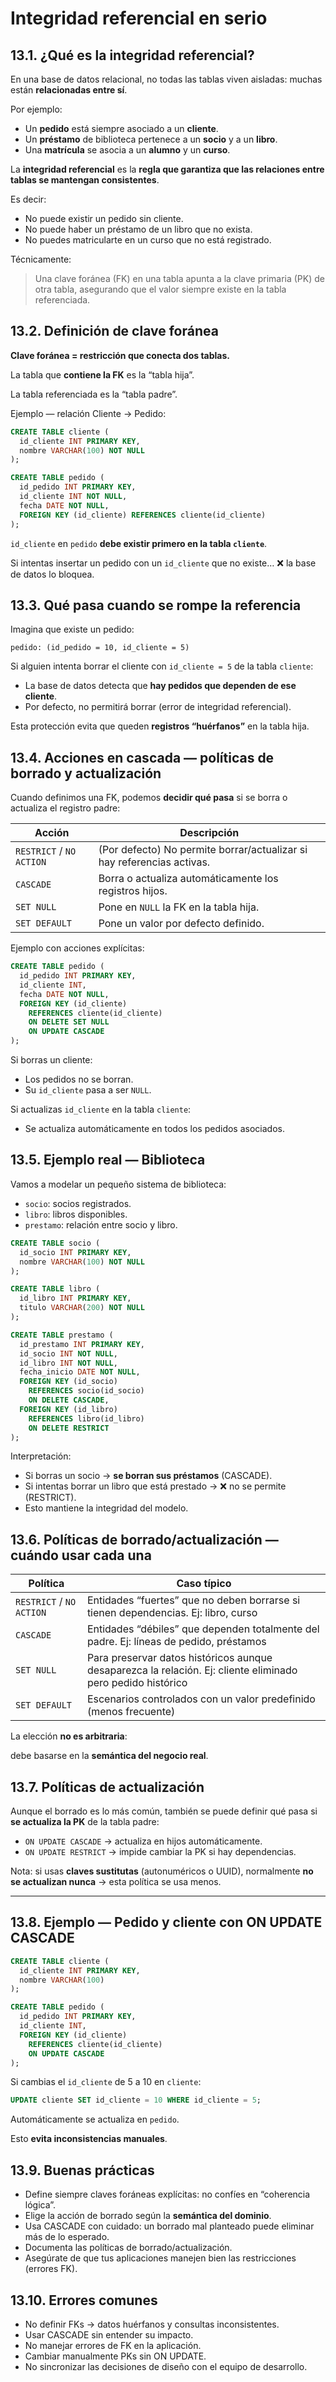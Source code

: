 # Integridad referencial en serio

## 13.1. ¿Qué es la integridad referencial?

En una base de datos relacional, no todas las tablas viven aisladas: muchas están **relacionadas entre sí**.

Por ejemplo:

- Un **pedido** está siempre asociado a un **cliente**.
- Un **préstamo** de biblioteca pertenece a un **socio** y a un **libro**.
- Una **matrícula** se asocia a un **alumno** y un **curso**.

La **integridad referencial** es la **regla que garantiza que las relaciones entre tablas se mantengan consistentes**.

Es decir:

- No puede existir un pedido sin cliente.
- No puede haber un préstamo de un libro que no exista.
- No puedes matricularte en un curso que no está registrado.

Técnicamente:

> Una clave foránea (FK) en una tabla apunta a la clave primaria (PK) de otra tabla, asegurando que el valor siempre existe en la tabla referenciada.

## 13.2. Definición de clave foránea

**Clave foránea = restricción que conecta dos tablas.**

La tabla que **contiene la FK** es la “tabla hija”.

La tabla referenciada es la “tabla padre”.

Ejemplo — relación Cliente → Pedido:

```sql
CREATE TABLE cliente (
  id_cliente INT PRIMARY KEY,
  nombre VARCHAR(100) NOT NULL
);

CREATE TABLE pedido (
  id_pedido INT PRIMARY KEY,
  id_cliente INT NOT NULL,
  fecha DATE NOT NULL,
  FOREIGN KEY (id_cliente) REFERENCES cliente(id_cliente)
);

```

`id_cliente` en `pedido` **debe existir primero en la tabla `cliente`**.

Si intentas insertar un pedido con un `id_cliente` que no existe… ❌ la base de datos lo bloquea.

## 13.3. Qué pasa cuando se rompe la referencia

Imagina que existe un pedido:

```
pedido: (id_pedido = 10, id_cliente = 5)

```

Si alguien intenta borrar el cliente con `id_cliente = 5` de la tabla `cliente`:

- La base de datos detecta que **hay pedidos que dependen de ese cliente**.
- Por defecto, no permitirá borrar (error de integridad referencial).

Esta protección evita que queden **registros “huérfanos”** en la tabla hija.

## 13.4. Acciones en cascada — políticas de borrado y actualización

Cuando definimos una FK, podemos **decidir qué pasa** si se borra o actualiza el registro padre:

| Acción                   | Descripción                                                            |
| ------------------------ | ---------------------------------------------------------------------- |
| `RESTRICT` / `NO ACTION` | (Por defecto) No permite borrar/actualizar si hay referencias activas. |
| `CASCADE`                | Borra o actualiza automáticamente los registros hijos.                 |
| `SET NULL`               | Pone en `NULL` la FK en la tabla hija.                                 |
| `SET DEFAULT`            | Pone un valor por defecto definido.                                    |

Ejemplo con acciones explícitas:

```sql
CREATE TABLE pedido (
  id_pedido INT PRIMARY KEY,
  id_cliente INT,
  fecha DATE NOT NULL,
  FOREIGN KEY (id_cliente)
    REFERENCES cliente(id_cliente)
    ON DELETE SET NULL
    ON UPDATE CASCADE
);

```

Si borras un cliente:

- Los pedidos no se borran.
- Su `id_cliente` pasa a ser `NULL`.

Si actualizas `id_cliente` en la tabla `cliente`:

- Se actualiza automáticamente en todos los pedidos asociados.

## 13.5. Ejemplo real — Biblioteca

Vamos a modelar un pequeño sistema de biblioteca:

- `socio`: socios registrados.
- `libro`: libros disponibles.
- `prestamo`: relación entre socio y libro.

```sql
CREATE TABLE socio (
  id_socio INT PRIMARY KEY,
  nombre VARCHAR(100) NOT NULL
);

CREATE TABLE libro (
  id_libro INT PRIMARY KEY,
  titulo VARCHAR(200) NOT NULL
);

CREATE TABLE prestamo (
  id_prestamo INT PRIMARY KEY,
  id_socio INT NOT NULL,
  id_libro INT NOT NULL,
  fecha_inicio DATE NOT NULL,
  FOREIGN KEY (id_socio)
    REFERENCES socio(id_socio)
    ON DELETE CASCADE,
  FOREIGN KEY (id_libro)
    REFERENCES libro(id_libro)
    ON DELETE RESTRICT
);

```

Interpretación:

- Si borras un socio → **se borran sus préstamos** (CASCADE).
- Si intentas borrar un libro que está prestado → ❌ no se permite (RESTRICT).
- Esto mantiene la integridad del modelo.

## 13.6. Políticas de borrado/actualización — cuándo usar cada una

| Política                 | Caso típico                                                                                                 |
| ------------------------ | ----------------------------------------------------------------------------------------------------------- |
| `RESTRICT` / `NO ACTION` | Entidades “fuertes” que no deben borrarse si tienen dependencias. Ej: libro, curso                          |
| `CASCADE`                | Entidades “débiles” que dependen totalmente del padre. Ej: líneas de pedido, préstamos                      |
| `SET NULL`               | Para preservar datos históricos aunque desaparezca la relación. Ej: cliente eliminado pero pedido histórico |
| `SET DEFAULT`            | Escenarios controlados con un valor predefinido (menos frecuente)                                           |

La elección **no es arbitraria**:

debe basarse en la **semántica del negocio real**.

## 13.7. Políticas de actualización

Aunque el borrado es lo más común, también se puede definir qué pasa si **se actualiza la PK** de la tabla padre:

- `ON UPDATE CASCADE` → actualiza en hijos automáticamente.
- `ON UPDATE RESTRICT` → impide cambiar la PK si hay dependencias.

Nota: si usas **claves sustitutas** (autonuméricos o UUID), normalmente **no se actualizan nunca** → esta política se usa menos.

---

## 13.8. Ejemplo — Pedido y cliente con ON UPDATE CASCADE

```sql
CREATE TABLE cliente (
  id_cliente INT PRIMARY KEY,
  nombre VARCHAR(100)
);

CREATE TABLE pedido (
  id_pedido INT PRIMARY KEY,
  id_cliente INT,
  FOREIGN KEY (id_cliente)
    REFERENCES cliente(id_cliente)
    ON UPDATE CASCADE
);

```

Si cambias el `id_cliente` de 5 a 10 en `cliente`:

```sql
UPDATE cliente SET id_cliente = 10 WHERE id_cliente = 5;

```

Automáticamente se actualiza en `pedido`.

Esto **evita inconsistencias manuales**.

## 13.9. Buenas prácticas

- Define siempre claves foráneas explícitas: no confíes en “coherencia lógica”.
- Elige la acción de borrado según la **semántica del dominio**.
- Usa CASCADE con cuidado: un borrado mal planteado puede eliminar más de lo esperado.
- Documenta las políticas de borrado/actualización.
- Asegúrate de que tus aplicaciones manejen bien las restricciones (errores FK).

## 13.10. Errores comunes

- No definir FKs → datos huérfanos y consultas inconsistentes.
- Usar CASCADE sin entender su impacto.
- No manejar errores de FK en la aplicación.
- Cambiar manualmente PKs sin ON UPDATE.
- No sincronizar las decisiones de diseño con el equipo de desarrollo.
